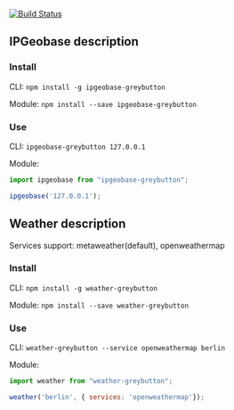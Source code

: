 [![Build Status][build-badge]][build]

[build-badge]: https://img.shields.io/travis/greybutton/ood2-workshop.svg?style=flat-square
[build]: https://travis-ci.org/greybutton/ood2-workshop

## IPGeobase description

### Install

CLI: `npm install -g ipgeobase-greybutton`

Module: `npm install --save ipgeobase-greybutton`

### Use

CLI: `ipgeobase-greybutton 127.0.0.1`

Module:

```js
import ipgeobase from "ipgeobase-greybutton";

ipgeobase('127.0.0.1');
```

## Weather description

Services support: metaweather(default), openweathermap

### Install

CLI: `npm install -g weather-greybutton`

Module: `npm install --save weather-greybutton`

### Use

CLI: `weather-greybutton --service openweathermap berlin`

Module:

```js
import weather from "weather-greybutton";

weather('berlin', { services: 'openweathermap'});
```